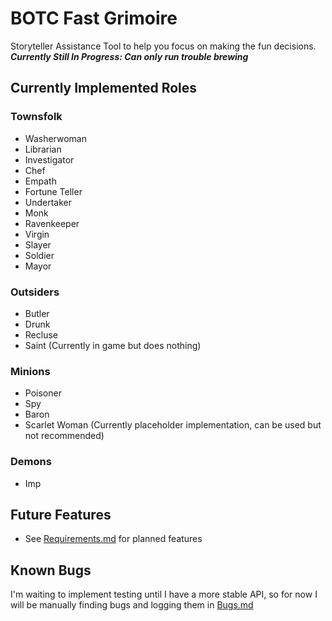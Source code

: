 # BOTC Fast Grimoire

Storyteller Assistance Tool to help you focus on making the fun decisions.
***Currently Still In Progress: Can only run trouble brewing***

## Currently Implemented Roles

### Townsfolk

- Washerwoman
- Librarian
- Investigator
- Chef
- Empath
- Fortune Teller
- Undertaker
- Monk
- Ravenkeeper
- Virgin
- Slayer
- Soldier
- Mayor

### Outsiders

- Butler
- Drunk
- Recluse
- Saint (Currently in game but does nothing)

### Minions

- Poisoner
- Spy
- Baron
- Scarlet Woman (Currently placeholder implementation, can be used but not recommended)

### Demons

- Imp

## Future Features

- See [Requirements.md](./REQUIREMENTS.md) for planned features

## Known Bugs

I'm waiting to implement testing until I have a more stable API, so for now I will be manually finding bugs and logging them in [Bugs.md](./BUGS.md)
